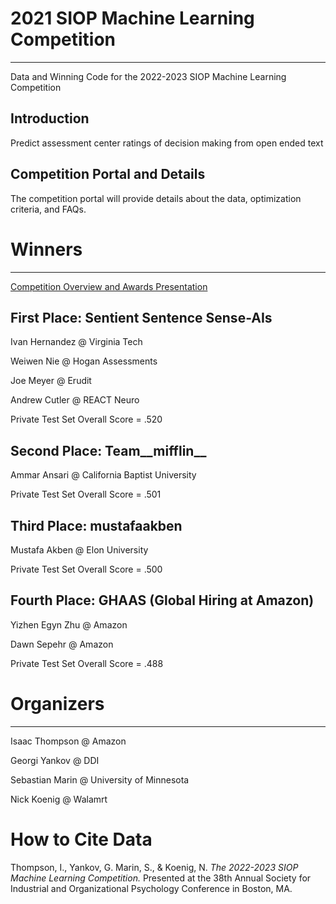 # 2021 SIOP Machine Learning Competition
<hr>
Data and Winning Code for the 2022-2023 SIOP Machine Learning Competition

## Introduction
Predict assessment center ratings of decision making from open ended text

## Competition Portal and Details
The competition portal will provide details about the data, optimization criteria, and FAQs.

# Winners
<hr>

[Competition Overview and Awards Presentation](https://github.com/izk8/2023_SIOP_Machine_Learning_Winners/blob/main/SIOP%202023%20ML%20Competition%20Deck.pdf)

## First Place: Sentient Sentence Sense-AIs
Ivan Hernandez @ Virginia Tech

Weiwen Nie @ Hogan Assessments

Joe Meyer @ Erudit

Andrew Cutler @ REACT Neuro

Private Test Set Overall Score = .520

 
## Second Place: Team__mifflin__
Ammar Ansari @ California Baptist University

Private Test Set Overall Score = .501


## Third Place: mustafaakben
Mustafa Akben @ Elon University

Private Test Set Overall Score = .500


## Fourth Place: GHAAS (Global Hiring at Amazon)
Yizhen Egyn Zhu @ Amazon

Dawn Sepehr  @ Amazon

Private Test Set Overall Score = .488


# Organizers
<hr>
Isaac Thompson @ Amazon

Georgi Yankov @ DDI

Sebastian Marin @ University of Minnesota

Nick Koenig @ Walamrt


# How to Cite Data
Thompson, I.,  Yankov, G. Marin, S., & Koenig, N. *The 2022-2023 SIOP Machine Learning Competition.* Presented at the 38th Annual Society for Industrial and Organizational Psychology Conference in Boston, MA.
